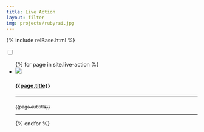 ```yaml
---
title: Live Action
layout: filter
img: projects/rubyrai.jpg
---
```

{% include relBase.html %}
<section> <div id="filter"><label for="filter_options"></label><label for="filter_options"></label></div>
<input type="checkbox" id="filter_options" autocomplete="off" class="hidden" />
       <article>
      <ul class="projectlist">
       {% for page in site.live-action %}
              <li class="{{page.type}}"><a href="{{ relBase }}{{page.id}}"><img src="{{ relBase }}img/{{ page.img }}">
          <h4>{{page.title}}</h4>
          <hr><sub>{{page.subtitle}}</sub>
          <hr></a>
        </li>
        {% endfor %}
      </ul>
    </article>
  </section>